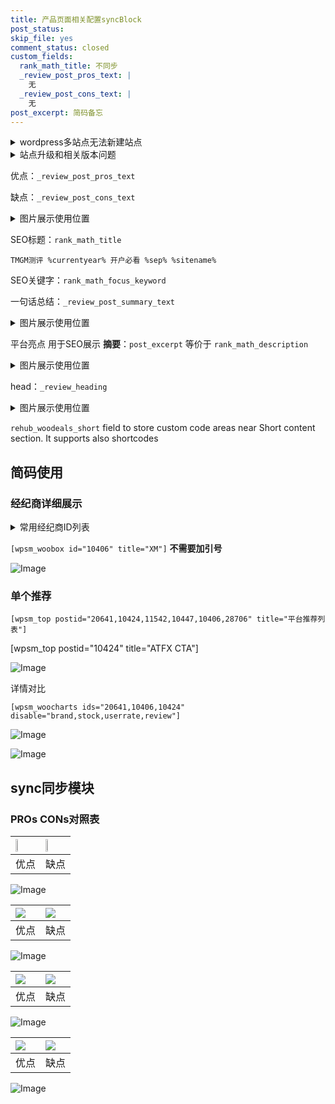 ```yaml
---
title: 产品页面相关配置syncBlock
post_status: 
skip_file: yes
comment_status: closed
custom_fields:
  rank_math_title: 不同步
  _review_post_pros_text: |
    无
  _review_post_cons_text: |
    无
post_excerpt: 简码备忘
---
```

<details><summary>wordpress多站点无法新建站点</summary>

<li>和报错需要清理cookies一样的原因</li>
<li>wp-config.php里面<code>define( 'SUBDOMAIN_INSTALL', false );//子域名安装</code></li>
<li>新建子站点是用<code>define( 'SUBDOMAIN_INSTALL', true);//子域名安装</code> 完成以后，改成<code>false</code></li>
</details>

<details><summary>站点升级和相关版本问题</summary>

<p>wordpress：5.9.9
woocommerce：7.5.1
出现问题的地方：主题选项里面>><strong>Product layout >>compact style</strong></p>
<p>如何出现没有用过的字段 导致无法保存。先导出配置 然后进行修改，后面再次恢复即可。</p>
<p>出现部分字段无法显示时，需要返回默认布局后，对产品进行保存就好了。</p>
<p></p>
</details>

优点：`_review_post_pros_text`

缺点：`_review_post_cons_text`

<details><summary>图片展示使用位置</summary>

<img src="https://prod-files-secure.s3.us-west-2.amazonaws.com/39ed1227-6d7d-4570-be36-9ccd4a2c4241/f51d3d83-55d4-4bdf-9604-f37ec77ab556/Untitled.png?X-Amz-Algorithm=AWS4-HMAC-SHA256&X-Amz-Content-Sha256=UNSIGNED-PAYLOAD&X-Amz-Credential=ASIAZI2LB466S7YREPFG%2F20250328%2Fus-west-2%2Fs3%2Faws4_request&X-Amz-Date=20250328T105519Z&X-Amz-Expires=3600&X-Amz-Security-Token=IQoJb3JpZ2luX2VjEPP%2F%2F%2F%2F%2F%2F%2F%2F%2F%2FwEaCXVzLXdlc3QtMiJGMEQCIBbAQY0vcRjc%2FpfxoTT3k9HqJq4q4ESuZgoNhAcqsjQ0AiBE6VGfr27h0qDH7RTG46VuLcVd5zBGpldncjOEMO25Iir%2FAwhcEAAaDDYzNzQyMzE4MzgwNSIMY01z8erRaNWptyYLKtwDYN%2F4Kss%2BE0jdzA28q7zWH97N8EDPl3W4hpcYsinxwyBFSCHc0b7vsI9DMdRzE5BqyduHRVX852wfaQI3dHs1Gwe81u1g8VQ0RyJzYUcx387FED1ncBq08oPO1tYgk9FkrTiJ%2BwOL2ZIe0awhQcWv3TllK78XNMqHje5OlNet50dsMTxjRr3w1%2BxNOnAM3wpl2lC04dAtYzMKp1H2qinbL9Ow3x%2FQxBC3SlLFLftpE1kHSW7uVyPUVrlAWRCZz4lUtFB6th8uxn1e38hyK5MdVbr3EOvLqUeYjpYtL6Gh0XU4TyB2GxMnXoCNhjIQBcCC%2FgD7on2RCwP3cqXiYjV%2FpRkm2WMh0%2FQ2Mt7fTMCRrbtsUWLr2XBwoxiCc2xoADQstEF0VaubBqvgWTpVJZX9pZtBrgEH%2FM6c7nehA4OTYiqiIMybAe6ZafTEQtRgvYTk7pAqFxnRhLPjx4ZTYO7xzNjPMj0S3J%2F5yjxiyik0jPnINw2PjeMi4SaMqj1yMuqH28y4cvAvSrw62nSQtl%2B1feelZBgg9KdjSNF6McfI4fuMKMZ43m7j61U3KUOrSJaWuCxu0E0rdkS9Rs6zf%2BG68yHSxOlX%2F7sGNzRHo0lRpQ8RPMlp3gYme6qRzJMwwPaZvwY6pgGB1rcTvyN7TdF6L0L5MdVMm6N%2F6XiUf9%2BmnWbElwiwajvPVO3OPSy76liE%2FDAcZYFPgtx0dbvYQHb2lT87Wz%2BDeFAgR7t5La0aI%2BFzs11%2B2jiBy4XeSj7P5MNbQ5Kc1wMq2iecEb%2Fn%2Fo%2F6gdC55%2Bo6Vv%2F8TkuWStusbQpSY1tl5mgVm9hOYQvItTOm27kuSZaqtsxecSgM7mVIJrCZvej1H9eU92JK&X-Amz-Signature=998e0f2e0800a7a69cb2de68ff609df75789d777a66f4624f8489823a7cad6b7&X-Amz-SignedHeaders=host&x-id=GetObject" alt="Image">
</details>

SEO标题：`rank_math_title`

`TMGM测评 %currentyear% 开户必看 %sep% %sitename%`

SEO关键字：`rank_math_focus_keyword`

一句话总结：`_review_post_summary_text`

<details><summary>图片展示使用位置</summary>

<img src="https://prod-files-secure.s3.us-west-2.amazonaws.com/39ed1227-6d7d-4570-be36-9ccd4a2c4241/4b96a922-296c-4f4e-8630-d1c870cbce01/Untitled.png?X-Amz-Algorithm=AWS4-HMAC-SHA256&X-Amz-Content-Sha256=UNSIGNED-PAYLOAD&X-Amz-Credential=ASIAZI2LB466XOIDBENV%2F20250328%2Fus-west-2%2Fs3%2Faws4_request&X-Amz-Date=20250328T105519Z&X-Amz-Expires=3600&X-Amz-Security-Token=IQoJb3JpZ2luX2VjEPP%2F%2F%2F%2F%2F%2F%2F%2F%2F%2FwEaCXVzLXdlc3QtMiJHMEUCIHhRPc3AuN2To75p1B88XebB%2FcozDY0Z%2BCH1LTjSX8ClAiEA4CHiYLsx6fhhzHvgVEnQ9ukQrGDmQzozCN%2F3BpLAqs0q%2FwMIXBAAGgw2Mzc0MjMxODM4MDUiDJIV1WrCri2DCdKdlCrcA3RRG43Q7tyrp7HfnuGkV1ifKyh1AaOG%2FLmOA7TZ7AEx4JRSLmXJ1fqoHZZ09PBpyx0BdzP7x0wDDck8f3TQZzPRHHHj9QJbOEiWT15krP35xo%2B74mfwQTRE7r4Au2AYr674vCzfR8LG9Jm0pi7DP1e6OFbLnSWAnc0zaigSQMqein7CJ9VgRLzD5lcjkj1qB8Rb0kcLmD2Y9N%2FckwlyTFXFKeVn7Gp%2FpvxT%2FDrJaFfESvnhTnrdf0abpH2DPWpTom5BfQJxAvWeYb0xQPUmhKVDUse%2BPhSLM8OGAtYL%2BSHJSXIrFzN6t55x%2Fk6OUSMrhqQrPgbgGZtdf90vrkyyw24ZPR06JQd7ETzyWK4Hq%2Fpf%2B3dFA3bqwlB91FxHMnSrgGBdr%2Bso9fVLp7krIYkOfG8obnYYJESy%2BdDJFzWiA7J6F7lV8WYytfSg2kmUpKnF3SWoWgVpAgTtmIX3EbyOndaSUhfwJJG6TAkbFnrSt813YSm5vvhn%2FMnUxyhDQIzmXrgs3kTy7%2Bk%2BdyaEdhi4T9hbwC9mmp7c78PQTbIoBZgnwFXH1O8CYPVqmeXxd%2Fv%2FWZmjH%2BqlA9qZ5fNWjbNI3yBUoiWGdH9POmOZC9MWJw13kHRN035XwY6pD0VKMOH2mb8GOqUBHAcP3Pim%2FATCuqsGY7ULHidbrm7N0cFOwvZjiVMqRkPe7vFq8pcdKLXeQZVSu6EGGGkrMkCpU12B8CyFAa8o1EjXih5mYOAz8BAyXe6IKOIrF8lXSEbNGQC6al41ZGcno%2FuusiSI5nswh1RIPkWMqJRfacw78uUkp0wqrqSK2kEJzEs%2FhoeFmgAFwdOWHj5ABXlC5%2Fn%2BxXk5ORMNSy%2FNnG%2Bqhg4c&X-Amz-Signature=63750ed17cbf3fbb926a6984cc61d33561c4d01dbc939ef4007ceee559b3766f&X-Amz-SignedHeaders=host&x-id=GetObject" alt="Image">
</details>

平台亮点 用于SEO展示 **摘要**：`post_excerpt`  等价于 `rank_math_description`

<details><summary>图片展示使用位置</summary>

<img src="https://prod-files-secure.s3.us-west-2.amazonaws.com/39ed1227-6d7d-4570-be36-9ccd4a2c4241/1ee11f63-b60a-4dfe-a7a7-d58ff23b5d88/Untitled.png?X-Amz-Algorithm=AWS4-HMAC-SHA256&X-Amz-Content-Sha256=UNSIGNED-PAYLOAD&X-Amz-Credential=ASIAZI2LB4667JI4VMKO%2F20250328%2Fus-west-2%2Fs3%2Faws4_request&X-Amz-Date=20250328T105521Z&X-Amz-Expires=3600&X-Amz-Security-Token=IQoJb3JpZ2luX2VjEPP%2F%2F%2F%2F%2F%2F%2F%2F%2F%2FwEaCXVzLXdlc3QtMiJHMEUCIQDMISuC5q%2BZXpFG5LxdBHbGuwPl5gqadpZYnwghp8rQXgIgfE%2BzJ2QziAfHk0GB9dwultvsszca8ql4jqcGXmwmIKMq%2FwMIXBAAGgw2Mzc0MjMxODM4MDUiDBwqNPJCu4eDBD9nZSrcA%2B5rbmMR%2FFQkaYI%2ByQqenZIk%2B4Jk%2BCy29J7S%2BuYZ3UHl%2BVjWW%2F1B8L6Wk8mw0SXXr%2BMB8GE%2Fj6ZIsdeKqVWIuT1MF%2Bx%2FuUJiJCwWGgxO%2BXRDJKTzmlbf3FIo1mBCqeQQaVSA9hWQZBdWoq9k7AtN0%2FKhUG%2BRHju%2FuxlHm3n9ocFldTFHEGbuW24xCkW7umciXfskKXGLgfnRi8MHBAWDxS1NTAl2SQ9JZpHg21bNT%2FCkOI%2BZsX%2BNlgOLFYfTutIkAUt6R6c3vyy3j5hq%2FbRCrWOoEnc6HNThPej1ZcLL9YnobsvPapWWBYZh8IWVXmaiUtKKVoBizY%2Fdvq8ADFyKSk0Kh59txlw%2BidDrcbpIGe3GHahJLs1ltyPc9CoQF4U6UV0UcFi%2BE39IdBaqxfey%2FRg52fbaXtfXnCnG8zqV1N%2Bm6ne8%2Bmr26cv%2FJaVFaaUua57es3%2F%2BdrTI3MwGGjVb1tKClnRKIYRye7qx7Kl5JoIMtJoDF7SxyerQDPKJu4BxLwQhCZlrU8nFESPAssxGeqH8Qi7fnjud7CnkeVR9R2Rl6z0UhPWah2omhASktCBPHHSRXvGtLdnr%2F83qIiswF0E0YlxKSlYpegmqd88pam3FHp%2B%2FRsGynbjojWXKMMT2mb8GOqUB%2BFgPfMHBMNiGlKVV6VOy1jQ3AUYqsZqrOdEEx%2FDkgOChEJ%2Bjj3tmT2tM%2FwerfW825lKM%2FnHAD4%2BnICHLw39lUVjpCDS5jWzF1%2FcIX%2F%2Fc%2BaF7ldkmEB9uruEIlPMhLglX%2F83svgREeEmxOFe26MY%2BktBrLUoIj4wn6jPz9Gw3YMlC8M6saP1vkh58hKTa66BmMHjIjtRnXxz8xClugydwrvN9TWgU&X-Amz-Signature=d330a8021b0adc078f4c57f35c1c6e7a6913e652cde78c5c6fd854f912e248e2&X-Amz-SignedHeaders=host&x-id=GetObject" alt="Image">
<img src="https://prod-files-secure.s3.us-west-2.amazonaws.com/39ed1227-6d7d-4570-be36-9ccd4a2c4241/ad4118b5-78d8-4fbe-801e-3b29b5d99c01/Untitled.png?X-Amz-Algorithm=AWS4-HMAC-SHA256&X-Amz-Content-Sha256=UNSIGNED-PAYLOAD&X-Amz-Credential=ASIAZI2LB4667JI4VMKO%2F20250328%2Fus-west-2%2Fs3%2Faws4_request&X-Amz-Date=20250328T105521Z&X-Amz-Expires=3600&X-Amz-Security-Token=IQoJb3JpZ2luX2VjEPP%2F%2F%2F%2F%2F%2F%2F%2F%2F%2FwEaCXVzLXdlc3QtMiJHMEUCIQDMISuC5q%2BZXpFG5LxdBHbGuwPl5gqadpZYnwghp8rQXgIgfE%2BzJ2QziAfHk0GB9dwultvsszca8ql4jqcGXmwmIKMq%2FwMIXBAAGgw2Mzc0MjMxODM4MDUiDBwqNPJCu4eDBD9nZSrcA%2B5rbmMR%2FFQkaYI%2ByQqenZIk%2B4Jk%2BCy29J7S%2BuYZ3UHl%2BVjWW%2F1B8L6Wk8mw0SXXr%2BMB8GE%2Fj6ZIsdeKqVWIuT1MF%2Bx%2FuUJiJCwWGgxO%2BXRDJKTzmlbf3FIo1mBCqeQQaVSA9hWQZBdWoq9k7AtN0%2FKhUG%2BRHju%2FuxlHm3n9ocFldTFHEGbuW24xCkW7umciXfskKXGLgfnRi8MHBAWDxS1NTAl2SQ9JZpHg21bNT%2FCkOI%2BZsX%2BNlgOLFYfTutIkAUt6R6c3vyy3j5hq%2FbRCrWOoEnc6HNThPej1ZcLL9YnobsvPapWWBYZh8IWVXmaiUtKKVoBizY%2Fdvq8ADFyKSk0Kh59txlw%2BidDrcbpIGe3GHahJLs1ltyPc9CoQF4U6UV0UcFi%2BE39IdBaqxfey%2FRg52fbaXtfXnCnG8zqV1N%2Bm6ne8%2Bmr26cv%2FJaVFaaUua57es3%2F%2BdrTI3MwGGjVb1tKClnRKIYRye7qx7Kl5JoIMtJoDF7SxyerQDPKJu4BxLwQhCZlrU8nFESPAssxGeqH8Qi7fnjud7CnkeVR9R2Rl6z0UhPWah2omhASktCBPHHSRXvGtLdnr%2F83qIiswF0E0YlxKSlYpegmqd88pam3FHp%2B%2FRsGynbjojWXKMMT2mb8GOqUB%2BFgPfMHBMNiGlKVV6VOy1jQ3AUYqsZqrOdEEx%2FDkgOChEJ%2Bjj3tmT2tM%2FwerfW825lKM%2FnHAD4%2BnICHLw39lUVjpCDS5jWzF1%2FcIX%2F%2Fc%2BaF7ldkmEB9uruEIlPMhLglX%2F83svgREeEmxOFe26MY%2BktBrLUoIj4wn6jPz9Gw3YMlC8M6saP1vkh58hKTa66BmMHjIjtRnXxz8xClugydwrvN9TWgU&X-Amz-Signature=c69f3fe1c4915b860f83ee702c67b2eed0bee7fa1a50dfd1534d6fc8c8fe51a5&X-Amz-SignedHeaders=host&x-id=GetObject" alt="Image">
<img src="https://prod-files-secure.s3.us-west-2.amazonaws.com/39ed1227-6d7d-4570-be36-9ccd4a2c4241/a38cf7c9-a79c-4b64-9e94-13589fe0758b/Untitled.png?X-Amz-Algorithm=AWS4-HMAC-SHA256&X-Amz-Content-Sha256=UNSIGNED-PAYLOAD&X-Amz-Credential=ASIAZI2LB4667JI4VMKO%2F20250328%2Fus-west-2%2Fs3%2Faws4_request&X-Amz-Date=20250328T105521Z&X-Amz-Expires=3600&X-Amz-Security-Token=IQoJb3JpZ2luX2VjEPP%2F%2F%2F%2F%2F%2F%2F%2F%2F%2FwEaCXVzLXdlc3QtMiJHMEUCIQDMISuC5q%2BZXpFG5LxdBHbGuwPl5gqadpZYnwghp8rQXgIgfE%2BzJ2QziAfHk0GB9dwultvsszca8ql4jqcGXmwmIKMq%2FwMIXBAAGgw2Mzc0MjMxODM4MDUiDBwqNPJCu4eDBD9nZSrcA%2B5rbmMR%2FFQkaYI%2ByQqenZIk%2B4Jk%2BCy29J7S%2BuYZ3UHl%2BVjWW%2F1B8L6Wk8mw0SXXr%2BMB8GE%2Fj6ZIsdeKqVWIuT1MF%2Bx%2FuUJiJCwWGgxO%2BXRDJKTzmlbf3FIo1mBCqeQQaVSA9hWQZBdWoq9k7AtN0%2FKhUG%2BRHju%2FuxlHm3n9ocFldTFHEGbuW24xCkW7umciXfskKXGLgfnRi8MHBAWDxS1NTAl2SQ9JZpHg21bNT%2FCkOI%2BZsX%2BNlgOLFYfTutIkAUt6R6c3vyy3j5hq%2FbRCrWOoEnc6HNThPej1ZcLL9YnobsvPapWWBYZh8IWVXmaiUtKKVoBizY%2Fdvq8ADFyKSk0Kh59txlw%2BidDrcbpIGe3GHahJLs1ltyPc9CoQF4U6UV0UcFi%2BE39IdBaqxfey%2FRg52fbaXtfXnCnG8zqV1N%2Bm6ne8%2Bmr26cv%2FJaVFaaUua57es3%2F%2BdrTI3MwGGjVb1tKClnRKIYRye7qx7Kl5JoIMtJoDF7SxyerQDPKJu4BxLwQhCZlrU8nFESPAssxGeqH8Qi7fnjud7CnkeVR9R2Rl6z0UhPWah2omhASktCBPHHSRXvGtLdnr%2F83qIiswF0E0YlxKSlYpegmqd88pam3FHp%2B%2FRsGynbjojWXKMMT2mb8GOqUB%2BFgPfMHBMNiGlKVV6VOy1jQ3AUYqsZqrOdEEx%2FDkgOChEJ%2Bjj3tmT2tM%2FwerfW825lKM%2FnHAD4%2BnICHLw39lUVjpCDS5jWzF1%2FcIX%2F%2Fc%2BaF7ldkmEB9uruEIlPMhLglX%2F83svgREeEmxOFe26MY%2BktBrLUoIj4wn6jPz9Gw3YMlC8M6saP1vkh58hKTa66BmMHjIjtRnXxz8xClugydwrvN9TWgU&X-Amz-Signature=b19b762a7e03bfe83b5edb805a97d885cb57a3b946394d96a34d2335d0993f79&X-Amz-SignedHeaders=host&x-id=GetObject" alt="Image">
<img src="https://prod-files-secure.s3.us-west-2.amazonaws.com/39ed1227-6d7d-4570-be36-9ccd4a2c4241/7da6fc1e-d2ac-42ae-8c75-cb5749aa18f6/Untitled.png?X-Amz-Algorithm=AWS4-HMAC-SHA256&X-Amz-Content-Sha256=UNSIGNED-PAYLOAD&X-Amz-Credential=ASIAZI2LB4667JI4VMKO%2F20250328%2Fus-west-2%2Fs3%2Faws4_request&X-Amz-Date=20250328T105521Z&X-Amz-Expires=3600&X-Amz-Security-Token=IQoJb3JpZ2luX2VjEPP%2F%2F%2F%2F%2F%2F%2F%2F%2F%2FwEaCXVzLXdlc3QtMiJHMEUCIQDMISuC5q%2BZXpFG5LxdBHbGuwPl5gqadpZYnwghp8rQXgIgfE%2BzJ2QziAfHk0GB9dwultvsszca8ql4jqcGXmwmIKMq%2FwMIXBAAGgw2Mzc0MjMxODM4MDUiDBwqNPJCu4eDBD9nZSrcA%2B5rbmMR%2FFQkaYI%2ByQqenZIk%2B4Jk%2BCy29J7S%2BuYZ3UHl%2BVjWW%2F1B8L6Wk8mw0SXXr%2BMB8GE%2Fj6ZIsdeKqVWIuT1MF%2Bx%2FuUJiJCwWGgxO%2BXRDJKTzmlbf3FIo1mBCqeQQaVSA9hWQZBdWoq9k7AtN0%2FKhUG%2BRHju%2FuxlHm3n9ocFldTFHEGbuW24xCkW7umciXfskKXGLgfnRi8MHBAWDxS1NTAl2SQ9JZpHg21bNT%2FCkOI%2BZsX%2BNlgOLFYfTutIkAUt6R6c3vyy3j5hq%2FbRCrWOoEnc6HNThPej1ZcLL9YnobsvPapWWBYZh8IWVXmaiUtKKVoBizY%2Fdvq8ADFyKSk0Kh59txlw%2BidDrcbpIGe3GHahJLs1ltyPc9CoQF4U6UV0UcFi%2BE39IdBaqxfey%2FRg52fbaXtfXnCnG8zqV1N%2Bm6ne8%2Bmr26cv%2FJaVFaaUua57es3%2F%2BdrTI3MwGGjVb1tKClnRKIYRye7qx7Kl5JoIMtJoDF7SxyerQDPKJu4BxLwQhCZlrU8nFESPAssxGeqH8Qi7fnjud7CnkeVR9R2Rl6z0UhPWah2omhASktCBPHHSRXvGtLdnr%2F83qIiswF0E0YlxKSlYpegmqd88pam3FHp%2B%2FRsGynbjojWXKMMT2mb8GOqUB%2BFgPfMHBMNiGlKVV6VOy1jQ3AUYqsZqrOdEEx%2FDkgOChEJ%2Bjj3tmT2tM%2FwerfW825lKM%2FnHAD4%2BnICHLw39lUVjpCDS5jWzF1%2FcIX%2F%2Fc%2BaF7ldkmEB9uruEIlPMhLglX%2F83svgREeEmxOFe26MY%2BktBrLUoIj4wn6jPz9Gw3YMlC8M6saP1vkh58hKTa66BmMHjIjtRnXxz8xClugydwrvN9TWgU&X-Amz-Signature=8bd904b9cc689929605d0d25d1420babd26d58c872d83069780ecddd66e34499&X-Amz-SignedHeaders=host&x-id=GetObject" alt="Image">
<img src="https://prod-files-secure.s3.us-west-2.amazonaws.com/39ed1227-6d7d-4570-be36-9ccd4a2c4241/7e97f40a-eaee-47f5-b2f9-475f96808fa7/Untitled.png?X-Amz-Algorithm=AWS4-HMAC-SHA256&X-Amz-Content-Sha256=UNSIGNED-PAYLOAD&X-Amz-Credential=ASIAZI2LB4667JI4VMKO%2F20250328%2Fus-west-2%2Fs3%2Faws4_request&X-Amz-Date=20250328T105521Z&X-Amz-Expires=3600&X-Amz-Security-Token=IQoJb3JpZ2luX2VjEPP%2F%2F%2F%2F%2F%2F%2F%2F%2F%2FwEaCXVzLXdlc3QtMiJHMEUCIQDMISuC5q%2BZXpFG5LxdBHbGuwPl5gqadpZYnwghp8rQXgIgfE%2BzJ2QziAfHk0GB9dwultvsszca8ql4jqcGXmwmIKMq%2FwMIXBAAGgw2Mzc0MjMxODM4MDUiDBwqNPJCu4eDBD9nZSrcA%2B5rbmMR%2FFQkaYI%2ByQqenZIk%2B4Jk%2BCy29J7S%2BuYZ3UHl%2BVjWW%2F1B8L6Wk8mw0SXXr%2BMB8GE%2Fj6ZIsdeKqVWIuT1MF%2Bx%2FuUJiJCwWGgxO%2BXRDJKTzmlbf3FIo1mBCqeQQaVSA9hWQZBdWoq9k7AtN0%2FKhUG%2BRHju%2FuxlHm3n9ocFldTFHEGbuW24xCkW7umciXfskKXGLgfnRi8MHBAWDxS1NTAl2SQ9JZpHg21bNT%2FCkOI%2BZsX%2BNlgOLFYfTutIkAUt6R6c3vyy3j5hq%2FbRCrWOoEnc6HNThPej1ZcLL9YnobsvPapWWBYZh8IWVXmaiUtKKVoBizY%2Fdvq8ADFyKSk0Kh59txlw%2BidDrcbpIGe3GHahJLs1ltyPc9CoQF4U6UV0UcFi%2BE39IdBaqxfey%2FRg52fbaXtfXnCnG8zqV1N%2Bm6ne8%2Bmr26cv%2FJaVFaaUua57es3%2F%2BdrTI3MwGGjVb1tKClnRKIYRye7qx7Kl5JoIMtJoDF7SxyerQDPKJu4BxLwQhCZlrU8nFESPAssxGeqH8Qi7fnjud7CnkeVR9R2Rl6z0UhPWah2omhASktCBPHHSRXvGtLdnr%2F83qIiswF0E0YlxKSlYpegmqd88pam3FHp%2B%2FRsGynbjojWXKMMT2mb8GOqUB%2BFgPfMHBMNiGlKVV6VOy1jQ3AUYqsZqrOdEEx%2FDkgOChEJ%2Bjj3tmT2tM%2FwerfW825lKM%2FnHAD4%2BnICHLw39lUVjpCDS5jWzF1%2FcIX%2F%2Fc%2BaF7ldkmEB9uruEIlPMhLglX%2F83svgREeEmxOFe26MY%2BktBrLUoIj4wn6jPz9Gw3YMlC8M6saP1vkh58hKTa66BmMHjIjtRnXxz8xClugydwrvN9TWgU&X-Amz-Signature=2924db117a057bc49e010d5a9b8f84134d0e2a6eac641181b50d74624846a31e&X-Amz-SignedHeaders=host&x-id=GetObject" alt="Image">
</details>

head：`_review_heading`

<details><summary>图片展示使用位置</summary>

<img src="https://prod-files-secure.s3.us-west-2.amazonaws.com/39ed1227-6d7d-4570-be36-9ccd4a2c4241/3a4650ad-9887-415c-889a-edd51fa54f27/Untitled.png?X-Amz-Algorithm=AWS4-HMAC-SHA256&X-Amz-Content-Sha256=UNSIGNED-PAYLOAD&X-Amz-Credential=ASIAZI2LB46667XGRWSG%2F20250328%2Fus-west-2%2Fs3%2Faws4_request&X-Amz-Date=20250328T105521Z&X-Amz-Expires=3600&X-Amz-Security-Token=IQoJb3JpZ2luX2VjEPP%2F%2F%2F%2F%2F%2F%2F%2F%2F%2FwEaCXVzLXdlc3QtMiJHMEUCIHqCKhMhdhnNVLlcWdU46YhFICZTmSP8v3TmuQlzReD3AiEA7%2F5afKiLfim8uZX5jRCl5ol9V8ErT2CZiwKCWOGoMjMq%2FwMIXBAAGgw2Mzc0MjMxODM4MDUiDKQFFCkw375J03PKSSrcAyeCQKTURtRDCdrU9eGGT883Cs%2BeZRAf4eBIB3y6UqUPkQbv5MrO%2BVdM00bWRf3be4oI%2FHMTmqq3Q6vwQXhBHgbDXpieTCRZtWcC1%2FfgxsdlMij5CX%2FCGdchkoe1aimX5MEnidK5BgROUGxJys0v0XBCy7%2BS2PgzRyjdflkL3ilSqRBOcLUJH%2BbZTXJRP7zcQGomsj%2FjRYGRkCGPffWNHUpeqxMF4PZzO9duEXCMkBY5O8xLAA8bgYlWUk6PvTpqxc0esVennBDJGraAKLME8%2FpaOJIkQL8ToBiR%2Flvu3DP43MiCq0m1fAg7BmwO9G48YBC0p1Z7BsLyAmeA5qcK0UdRHNZRgNPOcEim%2B0s1xBno2pBJrh%2FJhh3KtBJSCS7SW18Iq97XwdsE267wC668ogqaRuG8mYITgaYt9R8VBGv1Y7EjJ7exCwYQkqcemWf%2FmdcIUbNkRyDjNA%2Fwad5maW1ZJbDwCiJzSDRHim9Y70VGFJVOGuSsxxom7zShjlSWyCo7DxUuHjXiSvajWtQ0kWlY6MC01pPbWIm9glKFuvXxiIGLEHoPFWJqIE4Cxenax6jGXImWqItEx8PXm4P2Wej7P1OiBcuYXpf8YOzGEMxfTSl0RlTXwZ0qvLKaMPX2mb8GOqUBqz2%2FQCKoM%2B3YQ61P2lLvCjCpvZ0gM2j3Ki3DWESkQBOvOrcqyVy25Hv3Hzt2a6%2FcfvUXIogOQS9MKs2S86oY8rbljOK4S7h3CerLEmJgWt0VKsTU%2FoW1wVqpwkNqhnKZjRay8sf6Kl3fTFxRocs%2BXmypS9TkbC14ZT6bIg5I0yAsph6aUj8J%2BD8G1XX8OuAzr1wIiFC4d4kTdGiL6M%2BiEmol15td&X-Amz-Signature=cc83720b0c5dc9ef75dc2df8bd8009b05a4b71790712b56b95a21b59d02f6912&X-Amz-SignedHeaders=host&x-id=GetObject" alt="Image">
</details>

`rehub_woodeals_short`	field to store custom code areas near Short content section. It supports also shortcodes



## 简码使用

### 经纪商详细展示

<details><summary>常用经纪商ID列表</summary>

<pre><code class="php">嘉盛 ===> 20641  [wpsm_woobox id="20641" title="嘉盛"]
易信easymarkets ===> 11542  [wpsm_woobox id="11542" title="易信easymarkets"]
ATFX外汇 ===> 10424  [wpsm_woobox id="10424" title="ATFX"]
XM ===> 10406  [wpsm_woobox id="10406" title="XM"]
TMGM ===> 29622  [wpsm_woobox id="29622" title="TMGM"]
HYCM ===> 10447  [wpsm_woobox id="10447" title="HYCM"]
fpmarkets澳福外汇 ===> 20639  [wpsm_woobox id="20639" title="fpmarkets澳福外汇"]</code></pre>
</details>

`[wpsm_woobox id="10406" title="XM"]` **不需要加引号**

![Image](https://prod-files-secure.s3.us-west-2.amazonaws.com/39ed1227-6d7d-4570-be36-9ccd4a2c4241/4f898f9d-0fa7-4e43-acd3-ac6bc7be575a/Untitled.png?X-Amz-Algorithm=AWS4-HMAC-SHA256&X-Amz-Content-Sha256=UNSIGNED-PAYLOAD&X-Amz-Credential=ASIAZI2LB466Q5VZG7VK%2F20250328%2Fus-west-2%2Fs3%2Faws4_request&X-Amz-Date=20250328T105518Z&X-Amz-Expires=3600&X-Amz-Security-Token=IQoJb3JpZ2luX2VjEPP%2F%2F%2F%2F%2F%2F%2F%2F%2F%2FwEaCXVzLXdlc3QtMiJIMEYCIQDJDxEKhtjcqJTrjh48oXH83tDc7kh%2BdeuZcNDXc1tQAwIhAPhUSMLlx0s5wwC%2FfDQZYf4yE8T8USEKZ%2F%2Bo2tUT%2BQkNKv8DCFwQABoMNjM3NDIzMTgzODA1IgzuuZDHAmxT6Zsst3kq3AN5Di2dQ%2Bl6r09eIHHn6P6s51JDcjx4JfcnbFzhBFe5FlJ4xndBFB5A%2Ba03OKKZtVaNg7DIWqjTpvPGwuOZrrUMZ6y9FMMsj24S%2Bx6xZzasdcUoXKK9jhj2%2B1dv0idNthJnhMJq%2FyJ2Uh2oqXVbnYcfSr3vecx%2Bours%2FUtK%2FC8lpE2TK011%2BMl6hdcjniLYJXcmcfhi9YjG4GrSFasXj4SQE05d684yXIITlQIFyH2hO5%2F%2Fba8u%2BGqOhqUaChDpTb%2BItwcg9Yuup0P5vjjsuBnQK397Zetcr81hvEmpLrkC5VyqCVH1RjNkO5%2FuLvNSRNBqx9rA6if7tQLke%2BuxeID%2BM8LyIrap2utdaF7DaTyjoFOLsOSaOVcF56Z%2B0Vtuu%2FBp7Gn56o9xJt3yV9cw%2FkMysqv%2BlxZntEauEzHSblzFTYtdtaAuPRORlgM7vRj1XVim6aAXI7F50PQ6GP%2F6PggcXrBM3djv7kzPWJoFlo8nigPma53bds1sPrKFFaJFx99cRDIDzWd2iVS76Yq%2F9S9ZaCNYQ2Vc3Ww72ZShA%2FhePbkLf%2FwA9TIpMiiOA7lms2NHxsEwCJL0Ntr9NTQanQdqa2MPDM34VaiucKyaaFbpOn%2B0awtNZDqTJ6c9WTDk9pm%2FBjqkAdxRRYWlcgz6yUeB8F3gsbIra%2F0Nq7UQKud986RqxScvHHdjgXKCJS2vRbg3N4NBYSRppwQGE8%2BTTFoYsXafEcMof3nZ1Rk%2Bqu%2BAgwplWa6Pg59NiCMdx4S4uwqTMLRFPuqJB4lDP0Kz8jLCgPPJEtjdYI%2FhUGVFe%2Fg1annE8ha%2FzWd%2BagPTM%2BBB8xjdc8PtRgRJ%2BI%2BhTW5jDrlgk1021%2FCF0B0D&X-Amz-Signature=c1729bbe8b12ef46d5f4d8681d917e845a41a649c8aa7d0934cb4f121c55465e&X-Amz-SignedHeaders=host&x-id=GetObject)

### 单个推荐
`[wpsm_top postid="20641,10424,11542,10447,10406,28706" title="平台推荐列表"]`

[wpsm_top postid="10424" title="ATFX CTA"]

![Image](https://prod-files-secure.s3.us-west-2.amazonaws.com/39ed1227-6d7d-4570-be36-9ccd4a2c4241/5ac620dc-51a8-48b6-b55d-91f47299193c/Untitled.png?X-Amz-Algorithm=AWS4-HMAC-SHA256&X-Amz-Content-Sha256=UNSIGNED-PAYLOAD&X-Amz-Credential=ASIAZI2LB466Q5VZG7VK%2F20250328%2Fus-west-2%2Fs3%2Faws4_request&X-Amz-Date=20250328T105518Z&X-Amz-Expires=3600&X-Amz-Security-Token=IQoJb3JpZ2luX2VjEPP%2F%2F%2F%2F%2F%2F%2F%2F%2F%2FwEaCXVzLXdlc3QtMiJIMEYCIQDJDxEKhtjcqJTrjh48oXH83tDc7kh%2BdeuZcNDXc1tQAwIhAPhUSMLlx0s5wwC%2FfDQZYf4yE8T8USEKZ%2F%2Bo2tUT%2BQkNKv8DCFwQABoMNjM3NDIzMTgzODA1IgzuuZDHAmxT6Zsst3kq3AN5Di2dQ%2Bl6r09eIHHn6P6s51JDcjx4JfcnbFzhBFe5FlJ4xndBFB5A%2Ba03OKKZtVaNg7DIWqjTpvPGwuOZrrUMZ6y9FMMsj24S%2Bx6xZzasdcUoXKK9jhj2%2B1dv0idNthJnhMJq%2FyJ2Uh2oqXVbnYcfSr3vecx%2Bours%2FUtK%2FC8lpE2TK011%2BMl6hdcjniLYJXcmcfhi9YjG4GrSFasXj4SQE05d684yXIITlQIFyH2hO5%2F%2Fba8u%2BGqOhqUaChDpTb%2BItwcg9Yuup0P5vjjsuBnQK397Zetcr81hvEmpLrkC5VyqCVH1RjNkO5%2FuLvNSRNBqx9rA6if7tQLke%2BuxeID%2BM8LyIrap2utdaF7DaTyjoFOLsOSaOVcF56Z%2B0Vtuu%2FBp7Gn56o9xJt3yV9cw%2FkMysqv%2BlxZntEauEzHSblzFTYtdtaAuPRORlgM7vRj1XVim6aAXI7F50PQ6GP%2F6PggcXrBM3djv7kzPWJoFlo8nigPma53bds1sPrKFFaJFx99cRDIDzWd2iVS76Yq%2F9S9ZaCNYQ2Vc3Ww72ZShA%2FhePbkLf%2FwA9TIpMiiOA7lms2NHxsEwCJL0Ntr9NTQanQdqa2MPDM34VaiucKyaaFbpOn%2B0awtNZDqTJ6c9WTDk9pm%2FBjqkAdxRRYWlcgz6yUeB8F3gsbIra%2F0Nq7UQKud986RqxScvHHdjgXKCJS2vRbg3N4NBYSRppwQGE8%2BTTFoYsXafEcMof3nZ1Rk%2Bqu%2BAgwplWa6Pg59NiCMdx4S4uwqTMLRFPuqJB4lDP0Kz8jLCgPPJEtjdYI%2FhUGVFe%2Fg1annE8ha%2FzWd%2BagPTM%2BBB8xjdc8PtRgRJ%2BI%2BhTW5jDrlgk1021%2FCF0B0D&X-Amz-Signature=911db274fe9ff156b4ab790e9d559ced6683782b289ce91d131977c639463880&X-Amz-SignedHeaders=host&x-id=GetObject)

详情对比

`[wpsm_woocharts ids="20641,10406,10424" disable="brand,stock,userrate,review"]`

![Image](https://prod-files-secure.s3.us-west-2.amazonaws.com/39ed1227-6d7d-4570-be36-9ccd4a2c4241/bf3ba45f-b9f3-4295-8aef-b4a495fd25f4/Untitled.png?X-Amz-Algorithm=AWS4-HMAC-SHA256&X-Amz-Content-Sha256=UNSIGNED-PAYLOAD&X-Amz-Credential=ASIAZI2LB466Q5VZG7VK%2F20250328%2Fus-west-2%2Fs3%2Faws4_request&X-Amz-Date=20250328T105518Z&X-Amz-Expires=3600&X-Amz-Security-Token=IQoJb3JpZ2luX2VjEPP%2F%2F%2F%2F%2F%2F%2F%2F%2F%2FwEaCXVzLXdlc3QtMiJIMEYCIQDJDxEKhtjcqJTrjh48oXH83tDc7kh%2BdeuZcNDXc1tQAwIhAPhUSMLlx0s5wwC%2FfDQZYf4yE8T8USEKZ%2F%2Bo2tUT%2BQkNKv8DCFwQABoMNjM3NDIzMTgzODA1IgzuuZDHAmxT6Zsst3kq3AN5Di2dQ%2Bl6r09eIHHn6P6s51JDcjx4JfcnbFzhBFe5FlJ4xndBFB5A%2Ba03OKKZtVaNg7DIWqjTpvPGwuOZrrUMZ6y9FMMsj24S%2Bx6xZzasdcUoXKK9jhj2%2B1dv0idNthJnhMJq%2FyJ2Uh2oqXVbnYcfSr3vecx%2Bours%2FUtK%2FC8lpE2TK011%2BMl6hdcjniLYJXcmcfhi9YjG4GrSFasXj4SQE05d684yXIITlQIFyH2hO5%2F%2Fba8u%2BGqOhqUaChDpTb%2BItwcg9Yuup0P5vjjsuBnQK397Zetcr81hvEmpLrkC5VyqCVH1RjNkO5%2FuLvNSRNBqx9rA6if7tQLke%2BuxeID%2BM8LyIrap2utdaF7DaTyjoFOLsOSaOVcF56Z%2B0Vtuu%2FBp7Gn56o9xJt3yV9cw%2FkMysqv%2BlxZntEauEzHSblzFTYtdtaAuPRORlgM7vRj1XVim6aAXI7F50PQ6GP%2F6PggcXrBM3djv7kzPWJoFlo8nigPma53bds1sPrKFFaJFx99cRDIDzWd2iVS76Yq%2F9S9ZaCNYQ2Vc3Ww72ZShA%2FhePbkLf%2FwA9TIpMiiOA7lms2NHxsEwCJL0Ntr9NTQanQdqa2MPDM34VaiucKyaaFbpOn%2B0awtNZDqTJ6c9WTDk9pm%2FBjqkAdxRRYWlcgz6yUeB8F3gsbIra%2F0Nq7UQKud986RqxScvHHdjgXKCJS2vRbg3N4NBYSRppwQGE8%2BTTFoYsXafEcMof3nZ1Rk%2Bqu%2BAgwplWa6Pg59NiCMdx4S4uwqTMLRFPuqJB4lDP0Kz8jLCgPPJEtjdYI%2FhUGVFe%2Fg1annE8ha%2FzWd%2BagPTM%2BBB8xjdc8PtRgRJ%2BI%2BhTW5jDrlgk1021%2FCF0B0D&X-Amz-Signature=1f93fc85e38f154b9383578ad16f44bcd23ba83c39b9ad3775c963d76442ff18&X-Amz-SignedHeaders=host&x-id=GetObject)

![Image](https://prod-files-secure.s3.us-west-2.amazonaws.com/39ed1227-6d7d-4570-be36-9ccd4a2c4241/30bc56ef-f383-4b48-9768-2ebc9e436ec0/Untitled.png?X-Amz-Algorithm=AWS4-HMAC-SHA256&X-Amz-Content-Sha256=UNSIGNED-PAYLOAD&X-Amz-Credential=ASIAZI2LB466Q5VZG7VK%2F20250328%2Fus-west-2%2Fs3%2Faws4_request&X-Amz-Date=20250328T105518Z&X-Amz-Expires=3600&X-Amz-Security-Token=IQoJb3JpZ2luX2VjEPP%2F%2F%2F%2F%2F%2F%2F%2F%2F%2FwEaCXVzLXdlc3QtMiJIMEYCIQDJDxEKhtjcqJTrjh48oXH83tDc7kh%2BdeuZcNDXc1tQAwIhAPhUSMLlx0s5wwC%2FfDQZYf4yE8T8USEKZ%2F%2Bo2tUT%2BQkNKv8DCFwQABoMNjM3NDIzMTgzODA1IgzuuZDHAmxT6Zsst3kq3AN5Di2dQ%2Bl6r09eIHHn6P6s51JDcjx4JfcnbFzhBFe5FlJ4xndBFB5A%2Ba03OKKZtVaNg7DIWqjTpvPGwuOZrrUMZ6y9FMMsj24S%2Bx6xZzasdcUoXKK9jhj2%2B1dv0idNthJnhMJq%2FyJ2Uh2oqXVbnYcfSr3vecx%2Bours%2FUtK%2FC8lpE2TK011%2BMl6hdcjniLYJXcmcfhi9YjG4GrSFasXj4SQE05d684yXIITlQIFyH2hO5%2F%2Fba8u%2BGqOhqUaChDpTb%2BItwcg9Yuup0P5vjjsuBnQK397Zetcr81hvEmpLrkC5VyqCVH1RjNkO5%2FuLvNSRNBqx9rA6if7tQLke%2BuxeID%2BM8LyIrap2utdaF7DaTyjoFOLsOSaOVcF56Z%2B0Vtuu%2FBp7Gn56o9xJt3yV9cw%2FkMysqv%2BlxZntEauEzHSblzFTYtdtaAuPRORlgM7vRj1XVim6aAXI7F50PQ6GP%2F6PggcXrBM3djv7kzPWJoFlo8nigPma53bds1sPrKFFaJFx99cRDIDzWd2iVS76Yq%2F9S9ZaCNYQ2Vc3Ww72ZShA%2FhePbkLf%2FwA9TIpMiiOA7lms2NHxsEwCJL0Ntr9NTQanQdqa2MPDM34VaiucKyaaFbpOn%2B0awtNZDqTJ6c9WTDk9pm%2FBjqkAdxRRYWlcgz6yUeB8F3gsbIra%2F0Nq7UQKud986RqxScvHHdjgXKCJS2vRbg3N4NBYSRppwQGE8%2BTTFoYsXafEcMof3nZ1Rk%2Bqu%2BAgwplWa6Pg59NiCMdx4S4uwqTMLRFPuqJB4lDP0Kz8jLCgPPJEtjdYI%2FhUGVFe%2Fg1annE8ha%2FzWd%2BagPTM%2BBB8xjdc8PtRgRJ%2BI%2BhTW5jDrlgk1021%2FCF0B0D&X-Amz-Signature=9a33a3f36ddcc298d6064795ac0a57167b93e609cb51498310b88b9cdbb34d72&X-Amz-SignedHeaders=host&x-id=GetObject)

## sync同步模块

### PROs CONs对照表

| <img src="https://cdn.ifttt.fun/gh/jarlin8/OSS@main/icons/customize/pros.svg" height="auto" width="37.3%"> | <img src="https://cdn.ifttt.fun/gh/jarlin8/OSS@main/icons/customize/cons.svg" height="auto" width="28.8%"> |
| :--- | :--- |
| 优点 | 缺点 |

![Image](https://prod-files-secure.s3.us-west-2.amazonaws.com/39ed1227-6d7d-4570-be36-9ccd4a2c4241/8742b755-dfb5-4004-9a5f-d6e561664bd8/Untitled.png?X-Amz-Algorithm=AWS4-HMAC-SHA256&X-Amz-Content-Sha256=UNSIGNED-PAYLOAD&X-Amz-Credential=ASIAZI2LB466Q5VZG7VK%2F20250328%2Fus-west-2%2Fs3%2Faws4_request&X-Amz-Date=20250328T105518Z&X-Amz-Expires=3600&X-Amz-Security-Token=IQoJb3JpZ2luX2VjEPP%2F%2F%2F%2F%2F%2F%2F%2F%2F%2FwEaCXVzLXdlc3QtMiJIMEYCIQDJDxEKhtjcqJTrjh48oXH83tDc7kh%2BdeuZcNDXc1tQAwIhAPhUSMLlx0s5wwC%2FfDQZYf4yE8T8USEKZ%2F%2Bo2tUT%2BQkNKv8DCFwQABoMNjM3NDIzMTgzODA1IgzuuZDHAmxT6Zsst3kq3AN5Di2dQ%2Bl6r09eIHHn6P6s51JDcjx4JfcnbFzhBFe5FlJ4xndBFB5A%2Ba03OKKZtVaNg7DIWqjTpvPGwuOZrrUMZ6y9FMMsj24S%2Bx6xZzasdcUoXKK9jhj2%2B1dv0idNthJnhMJq%2FyJ2Uh2oqXVbnYcfSr3vecx%2Bours%2FUtK%2FC8lpE2TK011%2BMl6hdcjniLYJXcmcfhi9YjG4GrSFasXj4SQE05d684yXIITlQIFyH2hO5%2F%2Fba8u%2BGqOhqUaChDpTb%2BItwcg9Yuup0P5vjjsuBnQK397Zetcr81hvEmpLrkC5VyqCVH1RjNkO5%2FuLvNSRNBqx9rA6if7tQLke%2BuxeID%2BM8LyIrap2utdaF7DaTyjoFOLsOSaOVcF56Z%2B0Vtuu%2FBp7Gn56o9xJt3yV9cw%2FkMysqv%2BlxZntEauEzHSblzFTYtdtaAuPRORlgM7vRj1XVim6aAXI7F50PQ6GP%2F6PggcXrBM3djv7kzPWJoFlo8nigPma53bds1sPrKFFaJFx99cRDIDzWd2iVS76Yq%2F9S9ZaCNYQ2Vc3Ww72ZShA%2FhePbkLf%2FwA9TIpMiiOA7lms2NHxsEwCJL0Ntr9NTQanQdqa2MPDM34VaiucKyaaFbpOn%2B0awtNZDqTJ6c9WTDk9pm%2FBjqkAdxRRYWlcgz6yUeB8F3gsbIra%2F0Nq7UQKud986RqxScvHHdjgXKCJS2vRbg3N4NBYSRppwQGE8%2BTTFoYsXafEcMof3nZ1Rk%2Bqu%2BAgwplWa6Pg59NiCMdx4S4uwqTMLRFPuqJB4lDP0Kz8jLCgPPJEtjdYI%2FhUGVFe%2Fg1annE8ha%2FzWd%2BagPTM%2BBB8xjdc8PtRgRJ%2BI%2BhTW5jDrlgk1021%2FCF0B0D&X-Amz-Signature=caceed6692a720bd85f4edc2bd867b5cb2a534e9b87d881a7ab5f7f28417e9ac&X-Amz-SignedHeaders=host&x-id=GetObject)

| <img src="https://cdn.ifttt.fun/gh/jarlin8/OSS@main/icons/customize/pros1.svg" height="auto"> | <img src="https://cdn.ifttt.fun/gh/jarlin8/OSS@main/icons/customize/cons1.svg" height="auto"> |
| :--- | :--- |
| 优点 | 缺点 |

![Image](https://prod-files-secure.s3.us-west-2.amazonaws.com/39ed1227-6d7d-4570-be36-9ccd4a2c4241/806358f8-c9c4-4e17-bb35-c6c76a5397a5/Untitled.png?X-Amz-Algorithm=AWS4-HMAC-SHA256&X-Amz-Content-Sha256=UNSIGNED-PAYLOAD&X-Amz-Credential=ASIAZI2LB466Q5VZG7VK%2F20250328%2Fus-west-2%2Fs3%2Faws4_request&X-Amz-Date=20250328T105518Z&X-Amz-Expires=3600&X-Amz-Security-Token=IQoJb3JpZ2luX2VjEPP%2F%2F%2F%2F%2F%2F%2F%2F%2F%2FwEaCXVzLXdlc3QtMiJIMEYCIQDJDxEKhtjcqJTrjh48oXH83tDc7kh%2BdeuZcNDXc1tQAwIhAPhUSMLlx0s5wwC%2FfDQZYf4yE8T8USEKZ%2F%2Bo2tUT%2BQkNKv8DCFwQABoMNjM3NDIzMTgzODA1IgzuuZDHAmxT6Zsst3kq3AN5Di2dQ%2Bl6r09eIHHn6P6s51JDcjx4JfcnbFzhBFe5FlJ4xndBFB5A%2Ba03OKKZtVaNg7DIWqjTpvPGwuOZrrUMZ6y9FMMsj24S%2Bx6xZzasdcUoXKK9jhj2%2B1dv0idNthJnhMJq%2FyJ2Uh2oqXVbnYcfSr3vecx%2Bours%2FUtK%2FC8lpE2TK011%2BMl6hdcjniLYJXcmcfhi9YjG4GrSFasXj4SQE05d684yXIITlQIFyH2hO5%2F%2Fba8u%2BGqOhqUaChDpTb%2BItwcg9Yuup0P5vjjsuBnQK397Zetcr81hvEmpLrkC5VyqCVH1RjNkO5%2FuLvNSRNBqx9rA6if7tQLke%2BuxeID%2BM8LyIrap2utdaF7DaTyjoFOLsOSaOVcF56Z%2B0Vtuu%2FBp7Gn56o9xJt3yV9cw%2FkMysqv%2BlxZntEauEzHSblzFTYtdtaAuPRORlgM7vRj1XVim6aAXI7F50PQ6GP%2F6PggcXrBM3djv7kzPWJoFlo8nigPma53bds1sPrKFFaJFx99cRDIDzWd2iVS76Yq%2F9S9ZaCNYQ2Vc3Ww72ZShA%2FhePbkLf%2FwA9TIpMiiOA7lms2NHxsEwCJL0Ntr9NTQanQdqa2MPDM34VaiucKyaaFbpOn%2B0awtNZDqTJ6c9WTDk9pm%2FBjqkAdxRRYWlcgz6yUeB8F3gsbIra%2F0Nq7UQKud986RqxScvHHdjgXKCJS2vRbg3N4NBYSRppwQGE8%2BTTFoYsXafEcMof3nZ1Rk%2Bqu%2BAgwplWa6Pg59NiCMdx4S4uwqTMLRFPuqJB4lDP0Kz8jLCgPPJEtjdYI%2FhUGVFe%2Fg1annE8ha%2FzWd%2BagPTM%2BBB8xjdc8PtRgRJ%2BI%2BhTW5jDrlgk1021%2FCF0B0D&X-Amz-Signature=3e8f7efe3f1eba5f3dfa524030374ed62d587a9e2b8e16f6a3a70e38f29f6241&X-Amz-SignedHeaders=host&x-id=GetObject)

| <img src="https://cdn.ifttt.fun/gh/jarlin8/OSS@main/icons/customize/pros2.svg" height="auto"> | <img src="https://cdn.ifttt.fun/gh/jarlin8/OSS@main/icons/customize/cons2.svg" height="auto"> |
| :--- | :--- |
| 优点 | 缺点 |

![Image](https://prod-files-secure.s3.us-west-2.amazonaws.com/39ed1227-6d7d-4570-be36-9ccd4a2c4241/a9245ec9-70dd-4005-b534-0d54315fc5f3/Untitled.png?X-Amz-Algorithm=AWS4-HMAC-SHA256&X-Amz-Content-Sha256=UNSIGNED-PAYLOAD&X-Amz-Credential=ASIAZI2LB466Q5VZG7VK%2F20250328%2Fus-west-2%2Fs3%2Faws4_request&X-Amz-Date=20250328T105518Z&X-Amz-Expires=3600&X-Amz-Security-Token=IQoJb3JpZ2luX2VjEPP%2F%2F%2F%2F%2F%2F%2F%2F%2F%2FwEaCXVzLXdlc3QtMiJIMEYCIQDJDxEKhtjcqJTrjh48oXH83tDc7kh%2BdeuZcNDXc1tQAwIhAPhUSMLlx0s5wwC%2FfDQZYf4yE8T8USEKZ%2F%2Bo2tUT%2BQkNKv8DCFwQABoMNjM3NDIzMTgzODA1IgzuuZDHAmxT6Zsst3kq3AN5Di2dQ%2Bl6r09eIHHn6P6s51JDcjx4JfcnbFzhBFe5FlJ4xndBFB5A%2Ba03OKKZtVaNg7DIWqjTpvPGwuOZrrUMZ6y9FMMsj24S%2Bx6xZzasdcUoXKK9jhj2%2B1dv0idNthJnhMJq%2FyJ2Uh2oqXVbnYcfSr3vecx%2Bours%2FUtK%2FC8lpE2TK011%2BMl6hdcjniLYJXcmcfhi9YjG4GrSFasXj4SQE05d684yXIITlQIFyH2hO5%2F%2Fba8u%2BGqOhqUaChDpTb%2BItwcg9Yuup0P5vjjsuBnQK397Zetcr81hvEmpLrkC5VyqCVH1RjNkO5%2FuLvNSRNBqx9rA6if7tQLke%2BuxeID%2BM8LyIrap2utdaF7DaTyjoFOLsOSaOVcF56Z%2B0Vtuu%2FBp7Gn56o9xJt3yV9cw%2FkMysqv%2BlxZntEauEzHSblzFTYtdtaAuPRORlgM7vRj1XVim6aAXI7F50PQ6GP%2F6PggcXrBM3djv7kzPWJoFlo8nigPma53bds1sPrKFFaJFx99cRDIDzWd2iVS76Yq%2F9S9ZaCNYQ2Vc3Ww72ZShA%2FhePbkLf%2FwA9TIpMiiOA7lms2NHxsEwCJL0Ntr9NTQanQdqa2MPDM34VaiucKyaaFbpOn%2B0awtNZDqTJ6c9WTDk9pm%2FBjqkAdxRRYWlcgz6yUeB8F3gsbIra%2F0Nq7UQKud986RqxScvHHdjgXKCJS2vRbg3N4NBYSRppwQGE8%2BTTFoYsXafEcMof3nZ1Rk%2Bqu%2BAgwplWa6Pg59NiCMdx4S4uwqTMLRFPuqJB4lDP0Kz8jLCgPPJEtjdYI%2FhUGVFe%2Fg1annE8ha%2FzWd%2BagPTM%2BBB8xjdc8PtRgRJ%2BI%2BhTW5jDrlgk1021%2FCF0B0D&X-Amz-Signature=45eb31d566e3c713d5f85225b9d209aecd574ac2650d87dd2010253f3896697e&X-Amz-SignedHeaders=host&x-id=GetObject)

| <img src="https://cdn.ifttt.fun/gh/jarlin8/OSS@main/icons/customize/pros3.svg" height="auto"> | <img src="https://cdn.ifttt.fun/gh/jarlin8/OSS@main/icons/customize/cons3.svg" height="auto"> |
| :--- | :--- |
| 优点 | 缺点 |

![Image](https://prod-files-secure.s3.us-west-2.amazonaws.com/39ed1227-6d7d-4570-be36-9ccd4a2c4241/e1e580a2-2e5c-4780-9ff4-19c318fc2284/Untitled.png?X-Amz-Algorithm=AWS4-HMAC-SHA256&X-Amz-Content-Sha256=UNSIGNED-PAYLOAD&X-Amz-Credential=ASIAZI2LB466Q5VZG7VK%2F20250328%2Fus-west-2%2Fs3%2Faws4_request&X-Amz-Date=20250328T105518Z&X-Amz-Expires=3600&X-Amz-Security-Token=IQoJb3JpZ2luX2VjEPP%2F%2F%2F%2F%2F%2F%2F%2F%2F%2FwEaCXVzLXdlc3QtMiJIMEYCIQDJDxEKhtjcqJTrjh48oXH83tDc7kh%2BdeuZcNDXc1tQAwIhAPhUSMLlx0s5wwC%2FfDQZYf4yE8T8USEKZ%2F%2Bo2tUT%2BQkNKv8DCFwQABoMNjM3NDIzMTgzODA1IgzuuZDHAmxT6Zsst3kq3AN5Di2dQ%2Bl6r09eIHHn6P6s51JDcjx4JfcnbFzhBFe5FlJ4xndBFB5A%2Ba03OKKZtVaNg7DIWqjTpvPGwuOZrrUMZ6y9FMMsj24S%2Bx6xZzasdcUoXKK9jhj2%2B1dv0idNthJnhMJq%2FyJ2Uh2oqXVbnYcfSr3vecx%2Bours%2FUtK%2FC8lpE2TK011%2BMl6hdcjniLYJXcmcfhi9YjG4GrSFasXj4SQE05d684yXIITlQIFyH2hO5%2F%2Fba8u%2BGqOhqUaChDpTb%2BItwcg9Yuup0P5vjjsuBnQK397Zetcr81hvEmpLrkC5VyqCVH1RjNkO5%2FuLvNSRNBqx9rA6if7tQLke%2BuxeID%2BM8LyIrap2utdaF7DaTyjoFOLsOSaOVcF56Z%2B0Vtuu%2FBp7Gn56o9xJt3yV9cw%2FkMysqv%2BlxZntEauEzHSblzFTYtdtaAuPRORlgM7vRj1XVim6aAXI7F50PQ6GP%2F6PggcXrBM3djv7kzPWJoFlo8nigPma53bds1sPrKFFaJFx99cRDIDzWd2iVS76Yq%2F9S9ZaCNYQ2Vc3Ww72ZShA%2FhePbkLf%2FwA9TIpMiiOA7lms2NHxsEwCJL0Ntr9NTQanQdqa2MPDM34VaiucKyaaFbpOn%2B0awtNZDqTJ6c9WTDk9pm%2FBjqkAdxRRYWlcgz6yUeB8F3gsbIra%2F0Nq7UQKud986RqxScvHHdjgXKCJS2vRbg3N4NBYSRppwQGE8%2BTTFoYsXafEcMof3nZ1Rk%2Bqu%2BAgwplWa6Pg59NiCMdx4S4uwqTMLRFPuqJB4lDP0Kz8jLCgPPJEtjdYI%2FhUGVFe%2Fg1annE8ha%2FzWd%2BagPTM%2BBB8xjdc8PtRgRJ%2BI%2BhTW5jDrlgk1021%2FCF0B0D&X-Amz-Signature=953e3504daf72a10cf5eb4816bd2ca9d71cbf1331e39e3076e90a9c317b29404&X-Amz-SignedHeaders=host&x-id=GetObject)